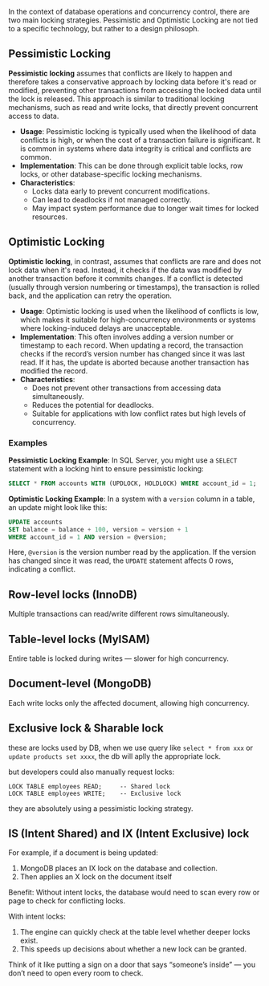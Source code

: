 In the context of database operations and concurrency control, there are two main locking strategies. Pessimistic and Optimistic Locking are not tied to a specific technology, but rather to a design philosoph.

## Pessimistic Locking

**Pessimistic locking** assumes that conflicts are likely to happen and therefore takes a conservative approach by locking data before it's read or modified, preventing other transactions from accessing the locked data until the lock is released. This approach is similar to traditional locking mechanisms, such as read and write locks, that directly prevent concurrent access to data.

- **Usage**: Pessimistic locking is typically used when the likelihood of data conflicts is high, or when the cost of a transaction failure is significant. It is common in systems where data integrity is critical and conflicts are common.
- **Implementation**: This can be done through explicit table locks, row locks, or other database-specific locking mechanisms.
- **Characteristics**:
  - Locks data early to prevent concurrent modifications.
  - Can lead to deadlocks if not managed correctly.
  - May impact system performance due to longer wait times for locked resources.

## Optimistic Locking

**Optimistic locking**, in contrast, assumes that conflicts are rare and does not lock data when it's read. Instead, it checks if the data was modified by another transaction before it commits changes. If a conflict is detected (usually through version numbering or timestamps), the transaction is rolled back, and the application can retry the operation.

- **Usage**: Optimistic locking is used when the likelihood of conflicts is low, which makes it suitable for high-concurrency environments or systems where locking-induced delays are unacceptable.
- **Implementation**: This often involves adding a version number or timestamp to each record. When updating a record, the transaction checks if the record’s version number has changed since it was last read. If it has, the update is aborted because another transaction has modified the record.
- **Characteristics**:
  - Does not prevent other transactions from accessing data simultaneously.
  - Reduces the potential for deadlocks.
  - Suitable for applications with low conflict rates but high levels of concurrency.

### Examples

**Pessimistic Locking Example**:
In SQL Server, you might use a `SELECT` statement with a locking hint to ensure pessimistic locking:

```sql
SELECT * FROM accounts WITH (UPDLOCK, HOLDLOCK) WHERE account_id = 1;
```

**Optimistic Locking Example**:
In a system with a `version` column in a table, an update might look like this:

```sql
UPDATE accounts
SET balance = balance + 100, version = version + 1
WHERE account_id = 1 AND version = @version;
```

Here, `@version` is the version number read by the application. If the version has changed since it was read, the `UPDATE` statement affects 0 rows, indicating a conflict.

## Row-level locks (InnoDB)
Multiple transactions can read/write different rows simultaneously.

## Table-level locks (MyISAM)
Entire table is locked during writes — slower for high concurrency.

## Document-level (MongoDB)
Each write locks only the affected document, allowing high concurrency.

## Exclusive lock & Sharable lock
these are locks used by DB, when we use query like `select * from xxx` or `update products set xxxx`, the db will aplly the appropriate lock.

but developers could also manually request locks:
```
LOCK TABLE employees READ;     -- Shared lock
LOCK TABLE employees WRITE;    -- Exclusive lock
```

they are absolutely using a pessimistic locking strategy.

## IS (Intent Shared) and IX (Intent Exclusive) lock

For example, if a document is being updated:

1. MongoDB places an IX lock on the database and collection.
2. Then applies an X lock on the document itself

Benefit:
Without intent locks, the database would need to scan every row or page to check for conflicting locks. 

With intent locks:
1. The engine can quickly check at the table level whether deeper locks exist.
2. This speeds up decisions about whether a new lock can be granted.

Think of it like putting a sign on a door that says “someone’s inside” — you don’t need to open every room to check.

